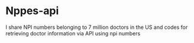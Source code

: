 # Nppes-api

I share NPI numbers belonging to 7 million doctors in the US and codes for retrieving doctor information via API using npi numbers
